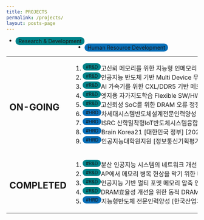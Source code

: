 ```yaml
---
title: PROJECTS
permalink: /projects/
layout: posts-page
---
```


- <span style="background-color:#00838a;float:left;padding:2px 8px;border-radius:50px">Research & Development</span>
- <span style="background-color:#086fb8;float:left;padding:2px 8px;border-radius:50px">Human Resource Development</span>

<table border="0">
  <tr>
    <td> <h2> ON-GOING </h2> </td>
    <td nowrap>
      <ol>
        <li> <span style="background-color:#00838a;font-size:12px;float:left;padding:2px 8px;border-radius:50px">#R&D</span> 고신뢰 메모리를 위한 지능형 인메모리 오류정정 디바이스 개발 [정보통신기획평가원] [2021.04.01 ~ 2024.12.31] </li>
        <li> <span style="background-color:#00838a;font-size:12px;float:left;padding:2px 8px;border-radius:50px">#R&D</span> 인공지능 반도체 기반 Multi Device 무선 충전 SoC 개발 [정보통신기획평가원] [2021.04.01 ~ 2023.12.31] </li>
        <li> <span style="background-color:#00838a;font-size:12px;float:left;padding:2px 8px;border-radius:50px">#R&D</span> AI 가속기를 위한 CXL/DDR5 기반 메모리 서브시스템 솔루션 개발 [한국산업기술평가관리원, 삼성전자, SK 하이닉스] [2023.04.01 ~ 2025.12.31] </li>
        <li> <span style="background-color:#00838a;font-size:12px;float:left;padding:2px 8px;border-radius:50px">#R&D</span> 엣지용 자가지도학습 Flexible SW/HW 통합 솔루션 개발 [정보통신기획평가원] [2023.04.01 ~ 2026.12.31] </li>
        <li> <span style="background-color:#00838a;font-size:12px;float:left;padding:2px 8px;border-radius:50px">#R&D</span> 고신뢰성 SoC를 위한 DRAM 오류 정정 기법 개발 [삼성 전자] [2023.03.01 ~ 2024.02.28] </li>
        <li> <span style="background-color:#086fb8;font-size:12px;float:left;padding:2px 8px;border-radius:50px">#HRD</span> 차세대시스템반도체설계전문인력양성 [한국산업기술평가관리원] [2021.03.01 ~ 2026.2.28] </li>
        <li> <span style="background-color:#086fb8;font-size:12px;float:left;padding:2px 8px;border-radius:50px">#HRD</span> ISRC 산학밀착형loT반도체시스템융합인력육성 [과학기술정보통신부] [2021.04.01 ~ 2024.12.31] </li>
        <li> <span style="background-color:#086fb8;font-size:12px;float:left;padding:2px 8px;border-radius:50px">#HRD</span> Brain Korea21 [대한민국 정부] [2020.09.01 ~ 2027.08.31] </li>
        <li> <span style="background-color:#086fb8;font-size:12px;float:left;padding:2px 8px;border-radius:50px">#HRD</span> 인공지능대학원지원 [정보통신기획평가원] [2019.04.01 ~ 2023.12.31] </li>
      </ol>
    </td>
  </tr>
  <tr>
    <td> <h2> COMPLETED </h2> </td>
    <td>
      <ol>
        <li> <span style="background-color:#00838a;font-size:12px;float:left;padding:2px 8px;border-radius:50px">#R&D</span> 분산 인공지능 시스템의 네트워크 개선 연구 [한국연구재단] [2020.03.01 ~ 2023.02.28] </li>
        <li> <span style="background-color:#00838a;font-size:12px;float:left;padding:2px 8px;border-radius:50px">#R&D</span> AP에서 메모리 병목 현상을 막기 위한 데이터 압축 연구 [삼성전자] [2020.03.01 ~ 2021.02.28] </li>
        <li> <span style="background-color:#00838a;font-size:12px;float:left;padding:2px 8px;border-radius:50px">#R&D</span> 인공지능 기반 멀티 포멧 메모리 압축 연구 [삼성전자] [2021.03.01 ~ 2022.02.28] </li>
        <li> <span style="background-color:#00838a;font-size:12px;float:left;padding:2px 8px;border-radius:50px">#R&D</span> DRAM효율성 개선을 위한 동적 DRAM 주소 결정 기법 [삼성전자] [2022.03.01 ~ 2023.02.28] </li>
        <li> <span style="background-color:#086fb8;font-size:12px;float:left;padding:2px 8px;border-radius:50px">#HRD</span> 지능형반도체 전문인력양성 [한국산업기술평가관리원] [2016.03.01 ~ 2021.02.28] </li>
      </ol>
    </td>
  </tr>
</table>
